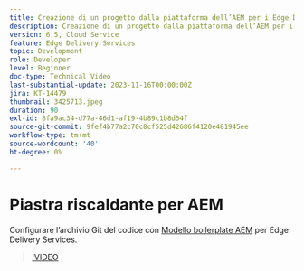 ```yaml
---
title: Creazione di un progetto dalla piattaforma dell’AEM per i Edge Delivery Services
description: Creazione di un progetto dalla piattaforma dell’AEM per i Edge Delivery Services
version: 6.5, Cloud Service
feature: Edge Delivery Services
topic: Development
role: Developer
level: Beginner
doc-type: Technical Video
last-substantial-update: 2023-11-16T00:00:00Z
jira: KT-14479
thumbnail: 3425713.jpeg
duration: 90
exl-id: 8fa9ac34-d77a-46d1-af19-4b89c1b8d54f
source-git-commit: 9fef4b77a2c70c8cf525d42686f4120e481945ee
workflow-type: tm+mt
source-wordcount: '40'
ht-degree: 0%

---
```


# Piastra riscaldante per AEM

Configurare l’archivio Git del codice con [Modello boilerplate AEM](https://github.com/adobe/aem-boilerplate) per Edge Delivery Services.

>[!VIDEO](https://video.tv.adobe.com/v/3425713/?learn=on)
